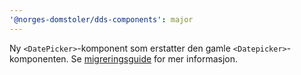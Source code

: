 ```yaml
---
'@norges-domstoler/dds-components': major
---
```


Ny `<DatePicker>`-komponent som erstatter den gamle `<Datepicker>`-komponenten.
Se [migreringsguide](https://design.domstol.no/987b33f71/p/886994-v13-til-v14) for mer informasjon.
